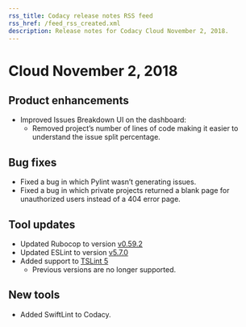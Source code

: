 ```yaml
---
rss_title: Codacy release notes RSS feed
rss_href: /feed_rss_created.xml
description: Release notes for Codacy Cloud November 2, 2018.
---
```


# Cloud November 2, 2018

## Product enhancements

-   Improved Issues Breakdown UI on the dashboard:
    -   Removed project’s number of lines of code making it easier to
        understand the issue split percentage.

## Bug fixes

-   Fixed a bug in which Pylint wasn’t generating issues.
-   Fixed a bug in which private projects returned a blank page for
    unauthorized users instead of a 404 error page.

## Tool updates

-   Updated Rubocop to version [v0.59.2](https://github.com/rubocop-hq/rubocop/blob/master/relnotes/v0.59.2.md)
-   Updated ESLint to version [v5.7.0](https://eslint.org/blog/2018/10/eslint-v5.7.0-released)
-   Added support to [TSLint 5](https://www.npmjs.com/package/tslint/v/5.11.0)
    -   Previous versions are no longer supported.

## New tools

-   Added SwiftLint to Codacy.
